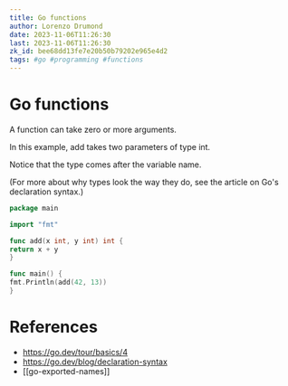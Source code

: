 ```yaml
---
title: Go functions
author: Lorenzo Drumond
date: 2023-11-06T11:26:30
last: 2023-11-06T11:26:30
zk_id: bee68dd13fe7e20b50b79202e965e4d2
tags: #go #programming #functions
---
```



# Go functions
A function can take zero or more arguments.

In this example, add takes two parameters of type int.

Notice that the type comes after the variable name.

(For more about why types look the way they do,
see the article on Go's declaration syntax.)

```go
package main

import "fmt"

func add(x int, y int) int {
return x + y
}

func main() {
fmt.Println(add(42, 13))
}
```

# References
- https://go.dev/tour/basics/4
- https://go.dev/blog/declaration-syntax
- [[go-exported-names]]
